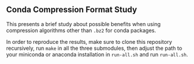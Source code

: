 ## Conda Compression Format Study

This presents a brief study about possible benefits when using compression
algorithms other than `.bz2` for conda packages.

In order to reproduce the results, make sure to clone this repository recursively,
run `make` in all the three submodules, then adjust the path to your miniconda or
anaconda installation in `run-all.sh` and run `run-all.sh`.
